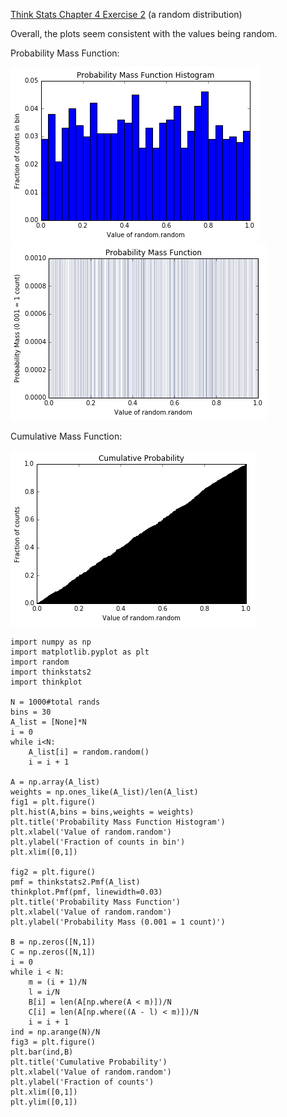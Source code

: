 [Think Stats Chapter 4 Exercise 2](http://greenteapress.com/thinkstats2/html/thinkstats2005.html#toc41) (a random distribution)

Overall, the plots seem consistent with the values being random.

Probability Mass Function:

![Image of Histogram](https://raw.githubusercontent.com/WDUpdegraff/dsp/master/histogram%20pmf.png)
![Image of PMF](https://raw.githubusercontent.com/WDUpdegraff/dsp/master/pmf.png)

Cumulative Mass Function:

![Image of CMF](https://raw.githubusercontent.com/WDUpdegraff/dsp/master/cumulative.png)

```
import numpy as np
import matplotlib.pyplot as plt
import random
import thinkstats2
import thinkplot

N = 1000#total rands
bins = 30
A_list = [None]*N
i = 0
while i<N:
    A_list[i] = random.random()
    i = i + 1

A = np.array(A_list)
weights = np.ones_like(A_list)/len(A_list)
fig1 = plt.figure()
plt.hist(A,bins = bins,weights = weights)
plt.title('Probability Mass Function Histogram')
plt.xlabel('Value of random.random')
plt.ylabel('Fraction of counts in bin')
plt.xlim([0,1])

fig2 = plt.figure()
pmf = thinkstats2.Pmf(A_list)
thinkplot.Pmf(pmf, linewidth=0.03)
plt.title('Probability Mass Function')
plt.xlabel('Value of random.random')
plt.ylabel('Probability Mass (0.001 = 1 count)')

B = np.zeros([N,1])
C = np.zeros([N,1])
i = 0
while i < N:
    m = (i + 1)/N
    l = i/N
    B[i] = len(A[np.where(A < m)])/N
    C[i] = len(A[np.where((A - l) < m)])/N
    i = i + 1
ind = np.arange(N)/N
fig3 = plt.figure()
plt.bar(ind,B)
plt.title('Cumulative Probability')
plt.xlabel('Value of random.random')
plt.ylabel('Fraction of counts')
plt.xlim([0,1])
plt.ylim([0,1])
```
